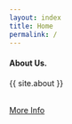 ```yaml
---
layout: index
title: Home
permalink: /
---
```


<div class="container mtb">
    <div class="row centered">
        <div class="col-lg-4 col-lg-offset-4">
            <h4>About Us.</h4>
            <p align="justify">{{ site.about }}</p>
            <p><br/><a href="{{ "/about/" | prepend: site.baseurl }}" class="btn btn-theme">More Info</a></p>
        </div>
    </div><! --/row -->
</div><! --/container -->

